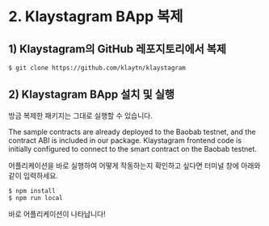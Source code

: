 # 2. Klaystagram BApp 복제

## 1\) Klaystagram의 GitHub 레포지토리에서 복제

```text
$ git clone https://github.com/klaytn/klaystagram
```

## 2\) Klaystagram BApp 설치 및 실행

방금 복제한 패키지는 그대로 실행할 수 있습니다.

The sample contracts are already deployed to the Baobab testnet, and the contract ABI is included in our package. Klaystagram frontend code is initially configured to connect to the smart contract on the Baobab testnet.

어플리케이션을 바로 실행하여 어떻게 작동하는지 확인하고 싶다면 터미널 창에 아래와 같이 입력하세요.

```text
$ npm install
$ npm run local
```

바로 어플리케이션이 나타납니다!

